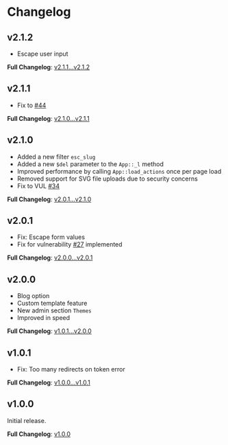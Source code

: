 # Changelog

## v2.1.2
- Escape user input

**Full Changelog**: [v2.1.1...v2.1.2](https://github.com/BoidCMS/BoidCMS/compare/v2.1.1...v2.1.2)


## v2.1.1
- Fix to [#44](https://github.com/BoidCMS/BoidCMS/issues/44)

**Full Changelog**: [v2.1.0...v2.1.1](https://github.com/BoidCMS/BoidCMS/compare/v2.1.0...v2.1.1)


## v2.1.0
- Added a new filter `esc_slug`
- Added a new `$del` parameter to the `App::_l` method
- Improved performance by calling `App::load_actions` once per page load
- Removed support for SVG file uploads due to security concerns
- Fix to VUL [#34](https://github.com/BoidCMS/BoidCMS/issues/34)

**Full Changelog**: [v2.0.1...v2.1.0](https://github.com/BoidCMS/BoidCMS/compare/v2.0.1...v2.1.0)


## v2.0.1
- Fix: Escape form values
- Fix for vulnerability [#27](https://github.com/BoidCMS/BoidCMS/issues/27) implemented

**Full Changelog**: [v2.0.0...v2.0.1](https://github.com/BoidCMS/BoidCMS/compare/v2.0.0...v2.0.1)


## v2.0.0
- Blog option
- Custom template feature
- New admin section `Themes`
- Improved in speed

**Full Changelog**: [v1.0.1...v2.0.0](https://github.com/BoidCMS/BoidCMS/compare/v1.0.1...v2.0.0)


## v1.0.1
- Fix: Too many redirects on token error

**Full Changelog**: [v1.0.0...v1.0.1](https://github.com/BoidCMS/BoidCMS/compare/v1.0.0...v1.0.1)


## v1.0.0
Initial release.

**Full Changelog**: [v1.0.0](https://github.com/BoidCMS/BoidCMS/commits/v1.0.0)
